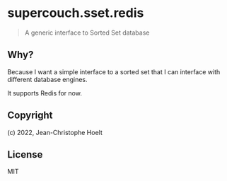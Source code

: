 # supercouch.sset.redis

> A generic interface to Sorted Set database

## Why?

Because I want a simple interface to a sorted set that I can interface with different database engines.

It supports Redis for now.

## Copyright

(c) 2022, Jean-Christophe Hoelt

## License

MIT
